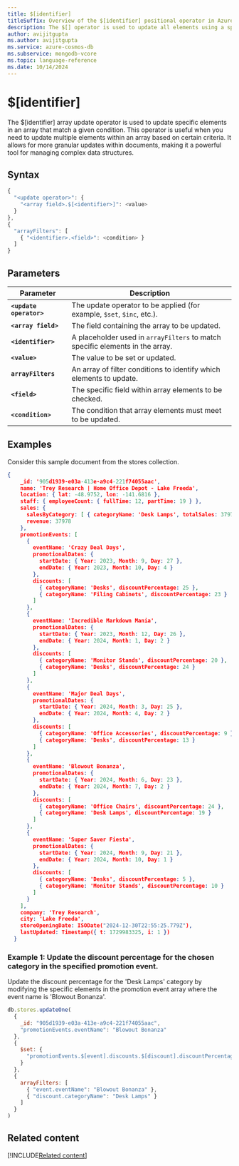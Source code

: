 ```yaml
---
title: $[identifier]
titleSuffix: Overview of the $[identifier] positional operator in Azure Cosmos DB for MongoDB (vCore)
description: The $[] operator is used to update all elements using a specific identifier in an array that match the query condition.
author: avijitgupta
ms.author: avijitgupta
ms.service: azure-cosmos-db
ms.subservice: mongodb-vcore
ms.topic: language-reference
ms.date: 10/14/2024
---
```


# $[identifier]
The $[identifier] array update operator is used to update specific elements in an array that match a given condition. This operator is useful when you need to update multiple elements within an array based on certain criteria. It allows for more granular updates within documents, making it a powerful tool for managing complex data structures.


## Syntax

```javascript
{
  "<update operator>": {
    "<array field>.$[<identifier>]": <value>
  }
},
{
  "arrayFilters": [
    { "<identifier>.<field>": <condition> }
  ]
}
```

## Parameters

| Parameter | Description |
| --- | --- |
| **`<update operator>`** | The update operator to be applied (for example, `$set`, `$inc`, etc.). |
| **`<array field>`** | The field containing the array to be updated. |
| **`<identifier>`** | A placeholder used in `arrayFilters` to match specific elements in the array. |
| **`<value>`** | The value to be set or updated. |
| **`arrayFilters`** | An array of filter conditions to identify which elements to update. |
| **`<field>`** | The specific field within array elements to be checked. |
| **`<condition>`** | The condition that array elements must meet to be updated. |


## Examples

Consider this sample document from the stores collection.

```json
{
    _id: '905d1939-e03a-413e-a9c4-221f74055aac',
    name: 'Trey Research | Home Office Depot - Lake Freeda',
    location: { lat: -48.9752, lon: -141.6816 },
    staff: { employeeCount: { fullTime: 12, partTime: 19 } },
    sales: {
      salesByCategory: [ { categoryName: 'Desk Lamps', totalSales: 37978 } ],
      revenue: 37978
    },
    promotionEvents: [
      {
        eventName: 'Crazy Deal Days',
        promotionalDates: {
          startDate: { Year: 2023, Month: 9, Day: 27 },
          endDate: { Year: 2023, Month: 10, Day: 4 }
        },
        discounts: [
          { categoryName: 'Desks', discountPercentage: 25 },
          { categoryName: 'Filing Cabinets', discountPercentage: 23 }
        ]
      },
      {
        eventName: 'Incredible Markdown Mania',
        promotionalDates: {
          startDate: { Year: 2023, Month: 12, Day: 26 },
          endDate: { Year: 2024, Month: 1, Day: 2 }
        },
        discounts: [
          { categoryName: 'Monitor Stands', discountPercentage: 20 },
          { categoryName: 'Desks', discountPercentage: 24 }
        ]
      },
      {
        eventName: 'Major Deal Days',
        promotionalDates: {
          startDate: { Year: 2024, Month: 3, Day: 25 },
          endDate: { Year: 2024, Month: 4, Day: 2 }
        },
        discounts: [
          { categoryName: 'Office Accessories', discountPercentage: 9 },
          { categoryName: 'Desks', discountPercentage: 13 }
        ]
      },
      {
        eventName: 'Blowout Bonanza',
        promotionalDates: {
          startDate: { Year: 2024, Month: 6, Day: 23 },
          endDate: { Year: 2024, Month: 7, Day: 2 }
        },
        discounts: [
          { categoryName: 'Office Chairs', discountPercentage: 24 },
          { categoryName: 'Desk Lamps', discountPercentage: 19 }
        ]
      },
      {
        eventName: 'Super Saver Fiesta',
        promotionalDates: {
          startDate: { Year: 2024, Month: 9, Day: 21 },
          endDate: { Year: 2024, Month: 10, Day: 1 }
        },
        discounts: [
          { categoryName: 'Desks', discountPercentage: 5 },
          { categoryName: 'Monitor Stands', discountPercentage: 10 }
        ]
      }
    ],
    company: 'Trey Research',
    city: 'Lake Freeda',
    storeOpeningDate: ISODate("2024-12-30T22:55:25.779Z"),
    lastUpdated: Timestamp({ t: 1729983325, i: 1 })
  }
```

### Example 1: Update the discount percentage for the chosen category in the specified promotion event. 

Update the discount percentage for the 'Desk Lamps' category by modifying the specific elements in the promotion event array where the event name is 'Blowout Bonanza'.

```javascript
db.stores.updateOne(
  {
    _id: "905d1939-e03a-413e-a9c4-221f74055aac",
    "promotionEvents.eventName": "Blowout Bonanza"
  },
  {
    $set: {
      "promotionEvents.$[event].discounts.$[discount].discountPercentage": 18
    }
  },
  {
    arrayFilters: [
      { "event.eventName": "Blowout Bonanza" },
      { "discount.categoryName": "Desk Lamps" }
    ]
  }
)
```


## Related content

[!INCLUDE[Related content](../includes/related-content.md)]
